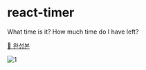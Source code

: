 # react-timer

What time is it? How much time do I have left?

[🔗 완성본](https://hhkim0729.github.io/react-timer/)

![1](https://user-images.githubusercontent.com/72433681/129702737-b99bbfad-f804-437e-b782-9cbad89a2df5.gif)
